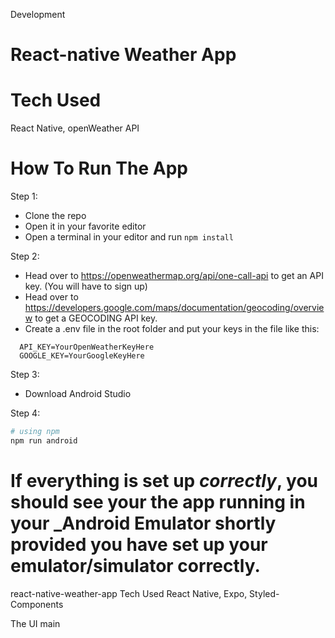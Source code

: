  Development
# React-native Weather App

# Tech Used
  React Native, openWeather API

# How To Run The App 
Step 1: <br>
  - Clone the repo<br>
  - Open it in your favorite editor<br>
  - Open a terminal in your editor and run ```npm install```

Step 2:
   - Head over to https://openweathermap.org/api/one-call-api to get an API key. (You will have to sign up)<br>
   - Head over to https://developers.google.com/maps/documentation/geocoding/overview to get a GEOCODING API key.<br>
   - Create a .env file in the root folder and put your keys in the file like this:<br>
   ```
     API_KEY=YourOpenWeatherKeyHere
     GOOGLE_KEY=YourGoogleKeyHere
   ```
Step 3: 
  - Download Android Studio  <br> 

Step 4:
```bash
# using npm
npm run android

```


If everything is set up _correctly_, you should see your the app running in your _Android Emulator shortly provided you have set up your emulator/simulator correctly.
=======
react-native-weather-app
Tech Used
React Native, Expo, Styled-Components

The UI
 main
